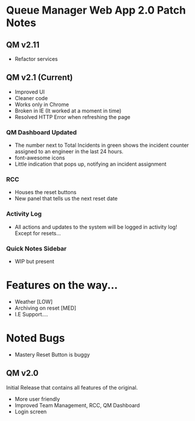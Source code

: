 # Queue Manager Web App 2.0 Patch Notes

## QM v2.11
- Refactor services

## QM v2.1 (Current)
- Improved UI
- Cleaner code
- Works only in Chrome
- Broken in IE (It worked at a moment in time)
- Resolved HTTP Error when refreshing the page

### QM Dashboard Updated
- The number next to Total Incidents in green shows the incident counter assigned to an engineer in the last 24 hours.
- font-awesome icons
- Little indication that pops up, notifying an incident assignment

### RCC
- Houses the reset buttons
- New panel that tells us the next reset date

### Activity Log
- All actions and updates to the system will be logged in activity log! Except for resets...

###  Quick Notes Sidebar
- WIP but present

# Features on the way...
- Weather [LOW]
- Archiving on reset [MED]
- I.E Support....

# Noted Bugs
- Mastery Reset Button is buggy

## QM v2.0
Initial Release that contains all features of the original.
- More user friendly
- Improved Team Management, RCC, QM Dashboard
- Login screen



